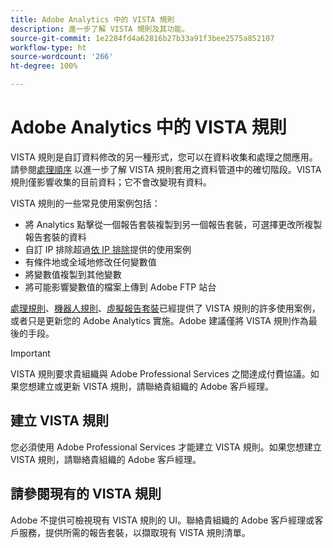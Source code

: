 ```yaml
---
title: Adobe Analytics 中的 VISTA 規則
description: 進一步了解 VISTA 規則及其功能。
source-git-commit: 1e2284fd4a62816b27b33a91f3bee2575a852107
workflow-type: ht
source-wordcount: '266'
ht-degree: 100%

---
```



# Adobe Analytics 中的 VISTA 規則

VISTA 規則是自訂資料修改的另一種形式，您可以在資料收集和處理之間應用。請參閱[處理順序](processing-order.md) 以進一步了解 VISTA 規則套用之資料管道中的確切階段。VISTA 規則僅影響收集的目前資料；它不會改變現有資料。

VISTA 規則的一些常見使用案例包括：

* 將 Analytics 點擊從一個報告套裝複製到另一個報告套裝，可選擇更改所複製報告套裝的資料
* 自訂 IP 排除超過[依 IP 排除](/help/admin/admin/exclude-ip.md)提供的使用案例
* 有條件地或全域地修改任何變數值
* 將變數值複製到其他變數
* 將可能影響變數值的檔案上傳到 Adobe FTP 站台

[處理規則](/help/admin/admin/c-processing-rules/processing-rules.md)、[機器人規則](/help/admin/admin/bot-removal/bot-rules.md)、[虛擬報告套裝](/help/components/vrs/vrs-about.md)已經提供了 VISTA 規則的許多使用案例，或者只是更新您的 Adobe Analytics 實施。Adobe 建議僅將 VISTA 規則作為最後的手段。

>[!IMPORTANT]
>
>VISTA 規則要求貴組織與 Adobe Professional Services 之間達成付費協議。如果您想建立或更新 VISTA 規則，請聯絡貴組織的 Adobe 客戶經理。

## 建立 VISTA 規則

您必須使用 Adobe Professional Services 才能建立 VISTA 規則。如果您想建立 VISTA 規則，請聯絡貴組織的 Adobe 客戶經理。

## 請參閱現有的 VISTA 規則

Adobe 不提供可檢視現有 VISTA 規則的 UI。聯絡貴組織的 Adobe 客戶經理或客戶服務，提供所需的報告套裝，以擷取現有 VISTA 規則清單。
